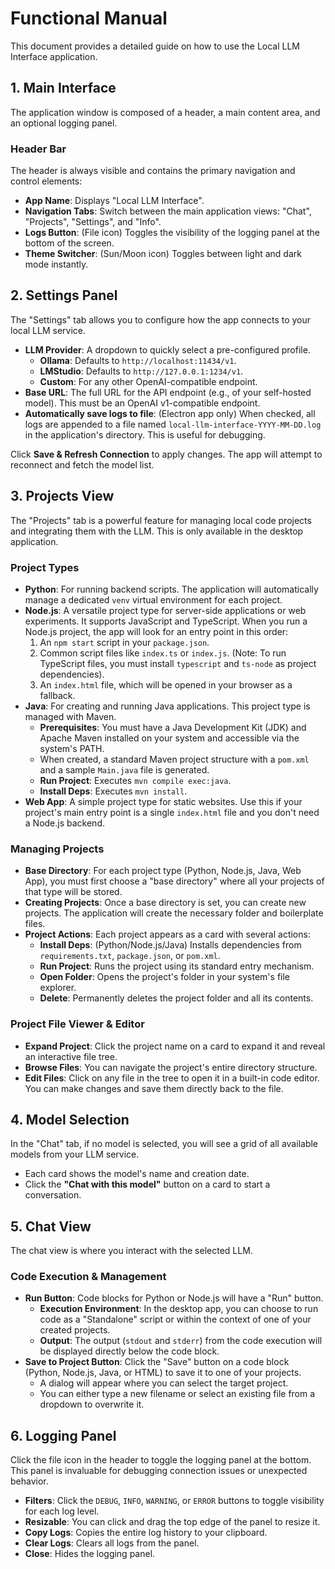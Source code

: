 
# Functional Manual

This document provides a detailed guide on how to use the Local LLM Interface application.

## 1. Main Interface

The application window is composed of a header, a main content area, and an optional logging panel.

### Header Bar

The header is always visible and contains the primary navigation and control elements:

- **App Name**: Displays "Local LLM Interface".
- **Navigation Tabs**: Switch between the main application views: "Chat", "Projects", "Settings", and "Info".
- **Logs Button**: (File icon) Toggles the visibility of the logging panel at the bottom of the screen.
- **Theme Switcher**: (Sun/Moon icon) Toggles between light and dark mode instantly.

## 2. Settings Panel

The "Settings" tab allows you to configure how the app connects to your local LLM service.

- **LLM Provider**: A dropdown to quickly select a pre-configured profile.
  - **Ollama**: Defaults to `http://localhost:11434/v1`.
  - **LMStudio**: Defaults to `http://127.0.0.1:1234/v1`.
  - **Custom**: For any other OpenAI-compatible endpoint.
- **Base URL**: The full URL for the API endpoint (e.g., of your self-hosted model). This must be an OpenAI v1-compatible endpoint.
- **Automatically save logs to file**: (Electron app only) When checked, all logs are appended to a file named `local-llm-interface-YYYY-MM-DD.log` in the application's directory. This is useful for debugging.

Click **Save & Refresh Connection** to apply changes. The app will attempt to reconnect and fetch the model list.

## 3. Projects View

The "Projects" tab is a powerful feature for managing local code projects and integrating them with the LLM. This is only available in the desktop application.

### Project Types
- **Python**: For running backend scripts. The application will automatically manage a dedicated `venv` virtual environment for each project.
- **Node.js**: A versatile project type for server-side applications or web experiments. It supports JavaScript and TypeScript. When you run a Node.js project, the app will look for an entry point in this order:
  1. An `npm start` script in your `package.json`.
  2. Common script files like `index.ts` or `index.js`. (Note: To run TypeScript files, you must install `typescript` and `ts-node` as project dependencies).
  3. An `index.html` file, which will be opened in your browser as a fallback.
- **Java**: For creating and running Java applications. This project type is managed with Maven.
  - **Prerequisites**: You must have a Java Development Kit (JDK) and Apache Maven installed on your system and accessible via the system's PATH.
  - When created, a standard Maven project structure with a `pom.xml` and a sample `Main.java` file is generated.
  - **Run Project**: Executes `mvn compile exec:java`.
  - **Install Deps**: Executes `mvn install`.
- **Web App**: A simple project type for static websites. Use this if your project's main entry point is a single `index.html` file and you don't need a Node.js backend.

### Managing Projects
- **Base Directory**: For each project type (Python, Node.js, Java, Web App), you must first choose a "base directory" where all your projects of that type will be stored.
- **Creating Projects**: Once a base directory is set, you can create new projects. The application will create the necessary folder and boilerplate files.
- **Project Actions**: Each project appears as a card with several actions:
  - **Install Deps**: (Python/Node.js/Java) Installs dependencies from `requirements.txt`, `package.json`, or `pom.xml`.
  - **Run Project**: Runs the project using its standard entry mechanism.
  - **Open Folder**: Opens the project's folder in your system's file explorer.
  - **Delete**: Permanently deletes the project folder and all its contents.

### Project File Viewer & Editor

- **Expand Project**: Click the project name on a card to expand it and reveal an interactive file tree.
- **Browse Files**: You can navigate the project's entire directory structure.
- **Edit Files**: Click on any file in the tree to open it in a built-in code editor. You can make changes and save them directly back to the file.

## 4. Model Selection

In the "Chat" tab, if no model is selected, you will see a grid of all available models from your LLM service.

- Each card shows the model's name and creation date.
- Click the **"Chat with this model"** button on a card to start a conversation.

## 5. Chat View

The chat view is where you interact with the selected LLM.

### Code Execution & Management

- **Run Button**: Code blocks for Python or Node.js will have a "Run" button.
  - **Execution Environment**: In the desktop app, you can choose to run code as a "Standalone" script or within the context of one of your created projects.
  - **Output**: The output (`stdout` and `stderr`) from the code execution will be displayed directly below the code block.
- **Save to Project Button**: Click the "Save" button on a code block (Python, Node.js, Java, or HTML) to save it to one of your projects.
  - A dialog will appear where you can select the target project.
  - You can either type a new filename or select an existing file from a dropdown to overwrite it.

## 6. Logging Panel

Click the file icon in the header to toggle the logging panel at the bottom. This panel is invaluable for debugging connection issues or unexpected behavior.

- **Filters**: Click the `DEBUG`, `INFO`, `WARNING`, or `ERROR` buttons to toggle visibility for each log level.
- **Resizable**: You can click and drag the top edge of the panel to resize it.
- **Copy Logs**: Copies the entire log history to your clipboard.
- **Clear Logs**: Clears all logs from the panel.
- **Close**: Hides the logging panel.